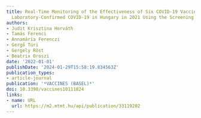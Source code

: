 ```yaml
---
title: Real-Time Monitoring of the Effectiveness of Six COVID-19 Vaccines against
  Laboratory-Confirmed COVID-19 in Hungary in 2021 Using the Screening Method
authors:
- Judit Krisztina Horváth
- Tamás Ferenci
- Annamária Ferenczi
- Gergő Túri
- Gergely Röst
- Beatrix Oroszi
date: '2022-01-01'
publishDate: '2024-01-29T15:58:19.834563Z'
publication_types:
- article-journal
publication: '*VACCINES (BASEL)*'
doi: 10.3390/vaccines10111824
links:
- name: URL
  url: https://m2.mtmt.hu/api/publication/33119202
---
```

